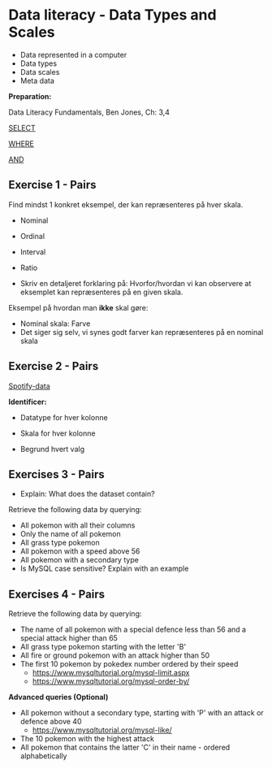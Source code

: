 # Data literacy - Data Types and Scales

- Data represented in a computer
- Data types
- Data scales
- Meta data

**Preparation:**

Data Literacy Fundamentals, Ben Jones, Ch: 3,4

[SELECT](https://www.mysqltutorial.org/mysql-select-statement-query-data.aspx)

[WHERE](https://www.mysqltutorial.org/mysql-where/)

[AND](https://www.mysqltutorial.org/mysql-where/)

## Exercise 1 - Pairs

Find mindst 1 konkret eksempel, der kan repræsenteres på hver skala.

- Nominal
- Ordinal
- Interval
- Ratio



- Skriv en detaljeret forklaring på: Hvorfor/hvordan vi kan observere at eksemplet kan repræsenteres på en given skala.



Eksempel på hvordan man **ikke** skal gøre:

- Nominal skala: Farve
- Det siger sig selv, vi synes godt farver kan repræsenteres på en nominal skala



## Exercise 2 - Pairs

[Spotify-data](https://www.kaggle.com/datasets/paradisejoy/top-hits-spotify-from-20002019)

**Identificer:**

- Datatype for hver kolonne

- Skala for hver kolonne

- Begrund hvert valg

  

## Exercises 3 - Pairs

- Explain: What does the dataset contain?

Retrieve the following data by querying:

- All pokemon with all their columns
- Only the name of all pokemon
- All grass type pokemon
- All pokemon with a speed above 56
- All pokemon with a secondary type
- Is MySQL case sensitive? Explain with an example



## Exercises 4 - Pairs

Retrieve the following data by querying:

- The name of all pokemon with a special defence less than 56 and a special attack higher than 65
- All grass type pokemon starting with the letter 'B'
- All fire or ground pokemon with an attack higher than 50
- The first 10 pokemon by pokedex number ordered by their speed
  - https://www.mysqltutorial.org/mysql-limit.aspx
  - https://www.mysqltutorial.org/mysql-order-by/


**Advanced queries (Optional)**

- All pokemon without a secondary type, starting with 'P' with an attack or defence above 40
  - https://www.mysqltutorial.org/mysql-like/
- The 10 pokemon with the highest attack
- All pokemon that contains the latter 'C' in their name - ordered alphabetically



<!-- 

Note to self: Opdater pokemonopgaver

- ændre pokemon-navn kolonne
- Skriv resultater
- Fire og ground pokemon with attack higher than 50
  - Forholdet mellem AND og OR operator i sammensatte udtryk

- Nogle lidt bedre opgaver 

-->
